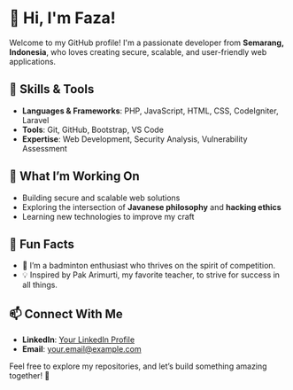 # 👋 Hi, I'm Faza!  

Welcome to my GitHub profile! I'm a passionate developer from **Semarang, Indonesia**, who loves creating secure, scalable, and user-friendly web applications.  

## 🔧 Skills & Tools  
- **Languages & Frameworks**: PHP, JavaScript, HTML, CSS, CodeIgniter, Laravel  
- **Tools**: Git, GitHub, Bootstrap, VS Code  
- **Expertise**: Web Development, Security Analysis, Vulnerability Assessment  

## 🚀 What I’m Working On  
- Building secure and scalable web solutions  
- Exploring the intersection of **Javanese philosophy** and **hacking ethics**  
- Learning new technologies to improve my craft  

## 🌟 Fun Facts  
- 🎯 I’m a badminton enthusiast who thrives on the spirit of competition.  
- 💡 Inspired by Pak Arimurti, my favorite teacher, to strive for success in all things.  

## 📫 Connect With Me  
- **LinkedIn**: [Your LinkedIn Profile](#)  
- **Email**: [your.email@example.com](mailto:your.email@example.com)  

Feel free to explore my repositories, and let’s build something amazing together! 🚀  
